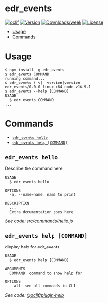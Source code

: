 edr_events
==========



[![oclif](https://img.shields.io/badge/cli-oclif-brightgreen.svg)](https://oclif.io)
[![Version](https://img.shields.io/npm/v/edr_events.svg)](https://npmjs.org/package/edr_events)
[![Downloads/week](https://img.shields.io/npm/dw/edr_events.svg)](https://npmjs.org/package/edr_events)
[![License](https://img.shields.io/npm/l/edr_events.svg)](https://github.com/cjaquino/edr_events/blob/master/package.json)

<!-- toc -->
* [Usage](#usage)
* [Commands](#commands)
<!-- tocstop -->
# Usage
<!-- usage -->
```sh-session
$ npm install -g edr_events
$ edr_events COMMAND
running command...
$ edr_events (-v|--version|version)
edr_events/0.0.0 linux-x64 node-v16.9.1
$ edr_events --help [COMMAND]
USAGE
  $ edr_events COMMAND
...
```
<!-- usagestop -->
# Commands
<!-- commands -->
* [`edr_events hello`](#edr_events-hello)
* [`edr_events help [COMMAND]`](#edr_events-help-command)

## `edr_events hello`

Describe the command here

```
USAGE
  $ edr_events hello

OPTIONS
  -n, --name=name  name to print

DESCRIPTION
  ...
  Extra documentation goes here
```

_See code: [src/commands/hello.js](https://github.com/cjaquino/edr_events/blob/v0.0.0/src/commands/hello.js)_

## `edr_events help [COMMAND]`

display help for edr_events

```
USAGE
  $ edr_events help [COMMAND]

ARGUMENTS
  COMMAND  command to show help for

OPTIONS
  --all  see all commands in CLI
```

_See code: [@oclif/plugin-help](https://github.com/oclif/plugin-help/blob/v3.2.3/src/commands/help.ts)_
<!-- commandsstop -->
